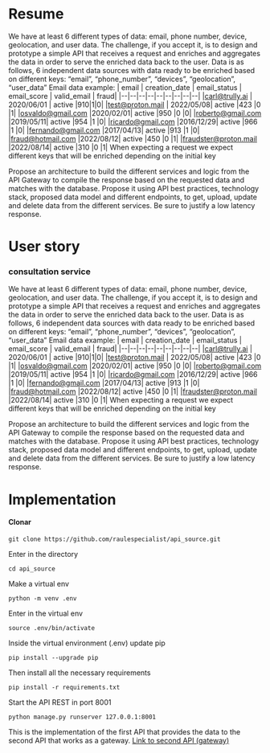 # Resume
We have at least 6 different types of data: email, phone
number, device, geolocation, and user data.
The challenge, if you accept it, is to design and prototype a simple API that
receives a request and enriches and aggregates the data in order to serve the
enriched data back to the user.
Data is as follows, 6 independent data sources with data ready to be enriched
based on different keys:
“email”, “phone_number”, “devices”, “geolocation”, “user_data”
Email data example:
| email | creation_date | email_status | email_score  | valid_email | fraud|
|--|--|--|--|--|--|--|--|--|
|carl@trully.ai | 2020/06/01 | active |910|1|0|
|test@proton.mail | 2022/05/08| active |423 |0 |1|
|osvaldo@gmail.com |2020/02/01| active |950 |0 |0|
|roberto@gmail.com |2019/05/11| active |954 |1 |0|
|ricardo@gmail.com |2016/12/29| active |966 |1 |0|
|fernando@gmail.com |2017/04/13| active |913 |1 |0|
|fraud@hotmail.com |2022/08/12| active |450 |0 |1|
|fraudster@proton.mail |2022/08/14| active |310 |0 |1|
When expecting a request we expect different keys that will be enriched
depending on the initial key

Propose an architecture to build the different services and logic from the API
Gateway to compile the response based on the requested data and matches with
the database. Propose it using API best practices, technology stack, proposed
data model and different endpoints, to get, upload, update and delete data from
the different services. Be sure to justify a low latency response.

# User story
### consultation service
We have at least 6 different types of data: email, phone
number, device, geolocation, and user data.
The challenge, if you accept it, is to design and prototype a simple API that
receives a request and enriches and aggregates the data in order to serve the
enriched data back to the user.
Data is as follows, 6 independent data sources with data ready to be enriched
based on different keys:
“email”, “phone_number”, “devices”, “geolocation”, “user_data”
Email data example:
| email | creation_date | email_status | email_score  | valid_email | fraud|
|--|--|--|--|--|--|--|--|--|
|carl@trully.ai | 2020/06/01 | active |910|1|0|
|test@proton.mail | 2022/05/08| active |423 |0 |1|
|osvaldo@gmail.com |2020/02/01| active |950 |0 |0|
|roberto@gmail.com |2019/05/11| active |954 |1 |0|
|ricardo@gmail.com |2016/12/29| active |966 |1 |0|
|fernando@gmail.com |2017/04/13| active |913 |1 |0|
|fraud@hotmail.com |2022/08/12| active |450 |0 |1|
|fraudster@proton.mail |2022/08/14| active |310 |0 |1|
When expecting a request we expect different keys that will be enriched
depending on the initial key

Propose an architecture to build the different services and logic from the API
Gateway to compile the response based on the requested data and matches with
the database. Propose it using API best practices, technology stack, proposed
data model and different endpoints, to get, upload, update and delete data from
the different services. Be sure to justify a low latency response.


# Implementation

#### Clonar
 

    git clone https://github.com/raulespecialist/api_source.git
Enter in the directory

    cd api_source

Make a virtual env

    python -m venv .env 

Enter in the virtual env

    source .env/bin/activate

Inside the virtual environment (.env) update pip

    pip install --upgrade pip

Then install all the necessary requirements

    pip install -r requirements.txt

Start the API REST in port 8001

    python manage.py runserver 127.0.0.1:8001

This is the implementation of the first API that provides the data to the second API that works as a gateway.
[Link to second API (gateway)](https://github.com/raulespecialist/api_gateway)
